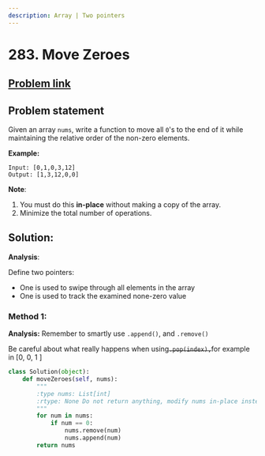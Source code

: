 ```yaml
---
description: Array | Two pointers
---
```


# 283. Move Zeroes

## [Problem link](https://leetcode.com/problems/move-zeroes/)

## Problem statement

Given an array `nums`, write a function to move all `0`'s to the end of it while maintaining the relative order of the non-zero elements.

**Example:**

```text
Input: [0,1,0,3,12]
Output: [1,3,12,0,0]
```

**Note**:

1. You must do this **in-place** without making a copy of the array.
2. Minimize the total number of operations.

## Solution:

**Analysis**:

Define two pointers:

* One is used to swipe through all elements in the array
* One is used to track the examined none-zero value

### Method 1:

**Analysis:** Remember to smartly use   `.append()`,  and  `.remove()`

 Be careful about what really happens when using~~`.pop(index),`~~for example in \[0, 0, 1 \]

```python
class Solution(object):
    def moveZeroes(self, nums):
        """
        :type nums: List[int]
        :rtype: None Do not return anything, modify nums in-place instead.
        """
        for num in nums:
            if num == 0:
                nums.remove(num)
                nums.append(num)
        return nums
```

